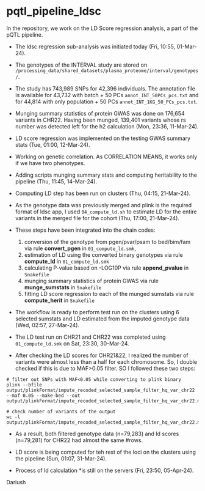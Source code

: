 # pqtl_pipeline_ldsc
In the repository, we work on the LD Score regression analysis, a part of the pQTL pipeline.

- The ldsc regression sub-analysis was initiated today (Fri, 10:55, 01-Mar-24).

- The genotypes of the INTERVAL study are stored on `/processing_data/shared_datasets/plasma_proteome/interval/genotypes/`.

- The study has 743,989 SNPs for 42,396 individuals. The annotation file is  available for 43,732 with batch + 50 PCs `annot_INT_50PCs_pcs.txt` and for 44,814 with only population + 50 PCs `annot_INT_1KG_50_PCs_pcs.txt`.

- Munging summary statistics of protein GWAS was done on 176,654 variants in CHR22. Having been munged, 139,401 variants whose rs number was detected left for the h2 calculation (Mon, 23:36, 11-Mar-24).

- LD score regression was implemented on the testing GWAS summary stats (Tue, 01:00, 12-Mar-24).

- Working on genetic correlation. As CORRELATION MEANS, it works only if we have two phenotypes.

- Adding scripts munging summary stats and computing heritability to the pipeline (Thu, 11:45, 14-Mar-24).

- Computing LD step has been run on clusters (Thu, 04:15, 21-Mar-24).

- As the genotype data was previously merged and plink is the required format of ldsc app, I used `04_compute_ld.sh` to estimate LD for the entire variants in the merged file for the cohort (Thu, 17:00, 21-Mar-24). 

- These steps have been integrated into the chain codes:
    1. conversion of the genotype from pgen/pvar/psam to bed/bim/fam via rule **convert_pgen** in `01_compute_ld.smk`,
    2. estimation of LD using the converted binary genotypes via rule **compute_ld** in `01_compute_ld.smk`
    3. calculating P-value based on -LOG10P via rule **append_pvalue** in `Snakefile`
    4. munging summary statistics of protein GWAS via rule **munge_sumstats** in `Snakefile`
    5. fitting LD score regression to each of the munged  sumstats via rule **compute_herit** in `Snakefile` 

- The workflow is ready to perform test run on the clusters using 6 selected sumstats and LD estimated from the imputed genotype data (Wed, 02:57, 27-Mar-24).

- The LD test run on CHR21 and CHR22 was completed using `01_compute_ld.smk` on Sat, 23:30, 30-Mar-24.

- After checking the LD scores for CHR21&22, I realized the number of variants were almost less than a half for each chromosome. So, I double checked if this is due to MAF>0.05 filter. SO I followed these two steps:

```{bash}
# filter out SNPs with MAF<0.05 while converting to plink binary
plink --bfile  output/plinkFormat/impute_recoded_selected_sample_filter_hq_var_chr22 --maf 0.05 --make-bed --out output/plinkFormat/impute_recoded_selected_sample_filter_hq_var_chr22.maf05

# check number of variants of the output
wc -l output/plinkFormat/impute_recoded_selected_sample_filter_hq_var_chr22.maf05.bim

```

- As a result, both filtered genotype data (n=79,283) and ld scores (n=79,281) for CHR22 had almost the same #rows. 

- LD score is being computed for teh rest of the loci on the clusters using the pipeline (Sun, 01:07, 31-Mar-24).

- Process of ld calculation *is still on the servers (Fri, 23:50, 05-Apr-24). 


Dariush
